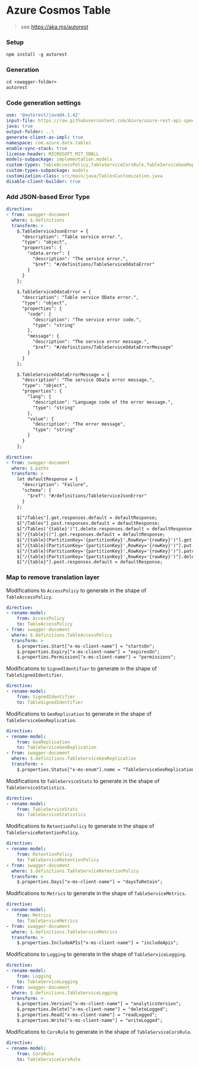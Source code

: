 # Azure Cosmos Table

> see https://aka.ms/autorest

### Setup

```ps
npm install -g autorest
```

### Generation

```ps
cd <swagger-folder>
autorest
```

### Code generation settings

```yaml
use: '@autorest/java@4.1.42'
input-file: https://raw.githubusercontent.com/Azure/azure-rest-api-specs/58767be9a357c436ee99706edda49e9c4a8a4e05/specification/cosmos-db/data-plane/Microsoft.Tables/preview/2019-02-02/table.json
java: true
output-folder: ..\
generate-client-as-impl: true
namespace: com.azure.data.tables
enable-sync-stack: true
license-header: MICROSOFT_MIT_SMALL
models-subpackage: implementation.models
custom-types: TableAccessPolicy,TableServiceCorsRule,TableServiceGeoReplication,TableServiceGeoReplicationStatus,TableServiceLogging,TableServiceMetrics,TableServiceProperties,TableServiceRetentionPolicy,TableServiceStatistics,TableSignedIdentifier
custom-types-subpackage: models
customization-class: src/main/java/TablesCustomization.java
disable-client-builder: true
```

### Add JSON-based Error Type

```yaml
directive:
- from: swagger-document
  where: $.definitions
  transform: >
    $.TableServiceJsonError = {
      "description": "Table service error.",
      "type": "object",
      "properties": {
        "odata.error": {
          "description": "The service error.",
          "$ref": "#/definitions/TableServiceOdataError"
        }
      }
    };
    
    $.TableServiceOdataError = {
      "description": "Table service OData error.",
      "type": "object",
      "properties": {
        "code": {
          "description": "The service error code.",
          "type": "string"
        },
        "message": {
          "description": "The service error message.",
          "$ref": "#/definitions/TableServiceOdataErrorMessage"
        }
      }
    };

    $.TableServiceOdataErrorMessage = {
      "description": "The service OData error message.",
      "type": "object",
      "properties": {
        "lang": {
          "description": "Language code of the error message.",
          "type": "string"
        },
        "value": {
          "description": "The error message",
          "type": "string"
        }
      }
    };
```

```yaml
directive:
- from: swagger-document
  where: $.paths
  transform: >
    let defaultResponse = {
      "description": "Failure",
      "schema": {
        "$ref": "#/definitions/TableServiceJsonError"
      }
    };
    
    $["/Tables"].get.responses.default = defaultResponse;
    $["/Tables"].post.responses.default = defaultResponse;
    $["/Tables('{table}')"].delete.responses.default = defaultResponse;
    $["/{table}()"].get.responses.default = defaultResponse;
    $["/{table}(PartitionKey='{partitionKey}',RowKey='{rowKey}')"].get.responses.default = defaultResponse;
    $["/{table}(PartitionKey='{partitionKey}',RowKey='{rowKey}')"].put.responses.default = defaultResponse;
    $["/{table}(PartitionKey='{partitionKey}',RowKey='{rowKey}')"].patch.responses.default = defaultResponse;
    $["/{table}(PartitionKey='{partitionKey}',RowKey='{rowKey}')"].delete.responses.default = defaultResponse;
    $["/{table}"].post.responses.default = defaultResponse;
```

### Map to remove translation layer

Modifications to `AccessPolicy` to generate in the shape of `TableAccessPolicy`.

```yaml
directive:
- rename-model:
    from: AccessPolicy
    to: TableAccessPolicy
- from: swagger-document
  where: $.definitions.TableAccessPolicy
  transform: >
    $.properties.Start["x-ms-client-name"] = "startsOn";
    $.properties.Expiry["x-ms-client-name"] = "expiresOn";
    $.properties.Permission["x-ms-client-name"] = "permissions";
```

Modifications to `SignedIdentifier` to generate in the shape of `TableSignedIdentifier`.

```yaml
directive:
- rename-model:
    from: SignedIdentifier
    to: TableSignedIdentifier
```

Modifications to `GeoReplication` to generate in the shape of `TableServiceGeoReplication`.

```yaml
directive:
- rename-model:
    from: GeoReplication
    to: TableServiceGeoReplication
- from: swagger-document
  where: $.definitions.TableServiceGeoReplication
  transform: >
    $.properties.Status["x-ms-enum"].name = "TableServiceGeoReplicationStatus";
```

Modifications to `TableServiceStats` to generate in the shape of `TableServiceStatistics`.

```yaml
directive:
- rename-model:
    from: TableServiceStats
    to: TableServiceStatistics
```

Modifications to `RetentionPolicy` to generate in the shape of `TableServiceRetentionPolicy`.

```yaml
directive:
- rename-model:
    from: RetentionPolicy
    to: TableServiceRetentionPolicy
- from: swagger-document
  where: $.definitions.TableServiceRetentionPolicy
  transform: >
    $.properties.Days["x-ms-client-name"] = "daysToRetain";
```

Modifications to `Metrics` to generate in the shape of `TableServiceMetrics`.

```yaml
directive:
- rename-model:
    from: Metrics
    to: TableServiceMetrics
- from: swagger-document
  where: $.definitions.TableServiceMetrics
  transform: >
    $.properties.IncludeAPIs["x-ms-client-name"] = "includeApis";
```

Modifications to `Logging` to generate in the shape of `TableServiceLogging`.

```yaml
directive:
- rename-model:
    from: Logging
    to: TableServiceLogging
- from: swagger-document
  where: $.definitions.TableServiceLogging
  transform: >
    $.properties.Version["x-ms-client-name"] = "analyticsVersion";
    $.properties.Delete["x-ms-client-name"] = "deleteLogged";
    $.properties.Read["x-ms-client-name"] = "readLogged";
    $.properties.Write["x-ms-client-name"] = "writeLogged";
```

Modifications to `CorsRule` to generate in the shape of `TableServiceCorsRule`.

```yaml
directive:
- rename-model:
    from: CorsRule
    to: TableServiceCorsRule
```
